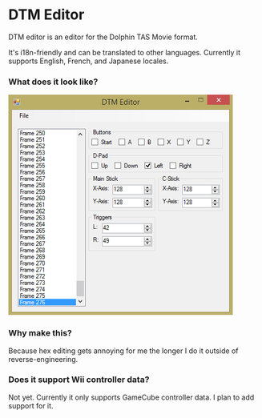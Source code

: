 # DTM Editor

DTM editor is an editor for the Dolphin TAS Movie format.

It's i18n-friendly and can be translated to other languages. Currently it supports English, French, and Japanese locales.

### What does it look like?

![Example](https://raw.githubusercontent.com/lioncash/DTMEditor/master/img/Screenshot.png)

### Why make this?

Because hex editing gets annoying for me the longer I do it outside of reverse-engineering.

### Does it support Wii controller data?

Not yet. Currently it only supports GameCube controller data. I plan to add support for it.
